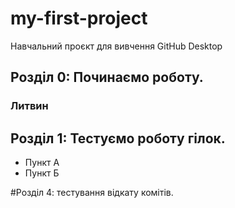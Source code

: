 # my-first-project
Навчальний проєкт для вивчення GitHub Desktop

## Розділ 0: Починаємо роботу.

### Литвин

## Розділ 1: Тестуємо роботу гілок.
*   Пункт А
*   Пункт Б

#Розділ 4: тестування відкату комітів.